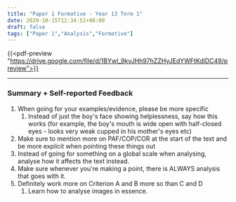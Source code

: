 ```yaml
---
title: "Paper 1 Formative - Year 13 Term 1"
date: 2020-10-15T12:34:51+08:00
draft: false
tags: ["Paper 1","Analysis","Formative"]
---
```


{{<pdf-preview "https://drive.google.com/file/d/1BYwI_9kvJHh97hZZHyJEdYWFtKdlDC49/preview">}}

---

### Summary + Self-reported Feedback

1. When going for your examples/evidence, please be more specific
   1. Instead of just the boy's face showing helplessness, say how this works (for example, the boy's mouth is wide open with half-closed eyes - looks very weak cupped in his mother's eyes etc)
2. Make sure to mention more on PAF/COP/COR at the start of the text and be more explicit when pointing these things out
3. Instead of going for something on a global scale when analysing, analyse how it affects the text instead.
4. Make sure whenever you're making a point, there is ALWAYS analysis that goes with it.
5. Definitely work more on Criterion A and B more so than C and D
   1. Learn how to analyse images in essence.